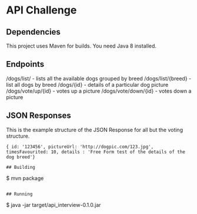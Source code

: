 # API Challenge

## Dependencies

This project uses Maven for builds.
You need Java 8 installed.

## Endpoints
/dogs/list/ - lists all the available dogs grouped by breed
/dogs/list/{breed} - list all dogs by breed
/dogs/{id} - details of a particular dog picture
/dogs/vote/up/{id} - votes up a picture
/dogs/vote/down/{id} - votes down a picture

## JSON Responses
This is the example structure of the JSON Response for all but the voting structure.

```
{ id: '123456', pictureUrl: 'http://dogpic.com/123.jpg', timesFavourited: 10, details : 'Free Form test of the details of the dog breed'}

## Building

```
$ mvn package
```

## Running

```
$ java -jar target/api_interview-0.1.0.jar
```